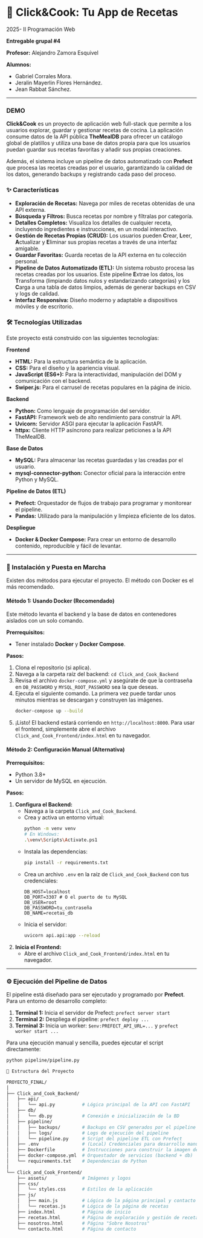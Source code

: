 # 🍳 Click&Cook: Tu App de Recetas

2025- II Programación Web

**Entregable grupal #4**

**Profesor:** Alejandro Zamora Esquivel

**Alumnos:**
* Gabriel Corrales Mora.
* Jeralin Mayerlin Flores Hernández.
* Jean Rabbat Sánchez.

---
### DEMO
**Click&Cook** es un proyecto de aplicación web full-stack que permite a los usuarios explorar, guardar y gestionar recetas de cocina. La aplicación consume datos de la API pública **TheMealDB** para ofrecer un catálogo global de platillos y utiliza una base de datos propia para que los usuarios puedan guardar sus recetas favoritas y añadir sus propias creaciones.

Además, el sistema incluye un pipeline de datos automatizado con **Prefect** que procesa las recetas creadas por el usuario, garantizando la calidad de los datos, generando backups y registrando cada paso del proceso.

### ✨ Características

* **Exploración de Recetas:** Navega por miles de recetas obtenidas de una API externa.
* **Búsqueda y Filtros:** Busca recetas por nombre y fíltralas por categoría.
* **Detalles Completos:** Visualiza los detalles de cualquier receta, incluyendo ingredientes e instrucciones, en un modal interactivo.
* **Gestión de Recetas Propias (CRUD):** Los usuarios pueden **C**rear, **L**eer, **A**ctualizar y **E**liminar sus propias recetas a través de una interfaz amigable.
* **Guardar Favoritas:** Guarda recetas de la API externa en tu colección personal.
* **Pipeline de Datos Automatizado (ETL):** Un sistema robusto procesa las recetas creadas por los usuarios. Este pipeline **E**xtrae los datos, los **T**ransforma (limpiando datos nulos y estandarizando categorías) y los **C**arga a una tabla de datos limpios, además de generar backups en CSV y logs de calidad.
* **Interfaz Responsiva:** Diseño moderno y adaptable a dispositivos móviles y de escritorio.

### 🛠️ Tecnologías Utilizadas

Este proyecto está construido con las siguientes tecnologías:

**Frontend**
* **HTML:** Para la estructura semántica de la aplicación.
* **CSS:** Para el diseño y la apariencia visual.
* **JavaScript (ES6+):** Para la interactividad, manipulación del DOM y comunicación con el backend.
* **Swiper.js:** Para el carrusel de recetas populares en la página de inicio.

**Backend**
* **Python:** Como lenguaje de programación del servidor.
* **FastAPI:** Framework web de alto rendimiento para construir la API.
* **Uvicorn:** Servidor ASGI para ejecutar la aplicación FastAPI.
* **httpx:** Cliente HTTP asíncrono para realizar peticiones a la API TheMealDB.

**Base de Datos**
* **MySQL:** Para almacenar las recetas guardadas y las creadas por el usuario.
* **mysql-connector-python:** Conector oficial para la interacción entre Python y MySQL.

**Pipeline de Datos (ETL)**
* **Prefect:** Orquestador de flujos de trabajo para programar y monitorear el pipeline.
* **Pandas:** Utilizado para la manipulación y limpieza eficiente de los datos.

**Despliegue**
* **Docker & Docker Compose:** Para crear un entorno de desarrollo contenido, reproducible y fácil de levantar.

---
### 🚀 Instalación y Puesta en Marcha

Existen dos métodos para ejecutar el proyecto. El método con Docker es el más recomendado.

#### Método 1: Usando Docker (Recomendado)

Este método levanta el backend y la base de datos en contenedores aislados con un solo comando.

**Prerrequisitos:**
* Tener instalado **Docker** y **Docker Compose**.

**Pasos:**
1.  Clona el repositorio (si aplica).
2.  Navega a la carpeta raíz del backend: `cd Click_and_Cook_Backend`
3.  Revisa el archivo `docker-compose.yml` y asegúrate de que la contraseña en `DB_PASSWORD` y `MYSQL_ROOT_PASSWORD` sea la que deseas.
4.  Ejecuta el siguiente comando. La primera vez puede tardar unos minutos mientras se descargan y construyen las imágenes.
    ```bash
    docker-compose up --build
    ```
5.  ¡Listo! El backend estará corriendo en `http://localhost:8000`. Para usar el frontend, simplemente abre el archivo `Click_and_Cook_Frontend/index.html` en tu navegador.

#### Método 2: Configuración Manual (Alternativa)

**Prerrequisitos:**
* Python 3.8+
* Un servidor de MySQL en ejecución.

**Pasos:**
1.  **Configura el Backend:**
    * Navega a la carpeta `Click_and_Cook_Backend`.
    * Crea y activa un entorno virtual:
        ```bash
        python -m venv venv
        # En Windows:
        .\venv\Scripts\Activate.ps1
        ```
    * Instala las dependencias:
        ```bash
        pip install -r requirements.txt
        ```
    * Crea un archivo `.env` en la raíz de `Click_and_Cook_Backend` con tus credenciales:
        ```env
        DB_HOST=localhost
        DB_PORT=3307 # O el puerto de tu MySQL
        DB_USER=root
        DB_PASSWORD=tu_contraseña
        DB_NAME=recetas_db
        ```
    * Inicia el servidor:
        ```bash
        uvicorn api.api:app --reload
        ```
2.  **Inicia el Frontend:**
    * Abre el archivo `Click_and_Cook_Frontend/index.html` en tu navegador.

---
### ⚙️ Ejecución del Pipeline de Datos

El pipeline está diseñado para ser ejecutado y programado por **Prefect**. Para un entorno de desarrollo completo:
1.  **Terminal 1:** Inicia el servidor de Prefect: `prefect server start`
2.  **Terminal 2:** Despliega el pipeline: `prefect deploy ...`
3.  **Terminal 3:** Inicia un worker: `$env:PREFECT_API_URL=...` y `prefect worker start ...`

Para una ejecución manual y sencilla, puedes ejecutar el script directamente:
```bash
python pipeline/pipeline.py

📂 Estructura del Proyecto

PROYECTO_FINAL/
│
├── Click_and_Cook_Backend/
│   ├── api/
│   │   └── api.py          # Lógica principal de la API con FastAPI
│   ├── db/
│   │   └── db.py           # Conexión e inicialización de la BD
│   ├── pipeline/
│   │   ├── backups/        # Backups en CSV generados por el pipeline
│   │   ├── logs/           # Logs de ejecución del pipeline
│   │   └── pipeline.py     # Script del pipeline ETL con Prefect
│   ├── .env                # (Local) Credenciales para desarrollo manual
│   ├── Dockerfile          # Instrucciones para construir la imagen del backend
│   ├── docker-compose.yml  # Orquestador de servicios (backend + db)
│   └── requirements.txt    # Dependencias de Python
│
└── Click_and_Cook_Frontend/
    ├── assets/             # Imágenes y logos
    ├── css/
    │   └── styles.css      # Estilos de la aplicación
    ├── js/
    │   ├── main.js         # Lógica de la página principal y contacto
    │   └── recetas.js      # Lógica de la página de recetas
    ├── index.html          # Página de inicio
    ├── recetas.html        # Página de exploración y gestión de recetas
    ├── nosotros.html       # Página "Sobre Nosotros"
    └── contacto.html       # Página de contacto